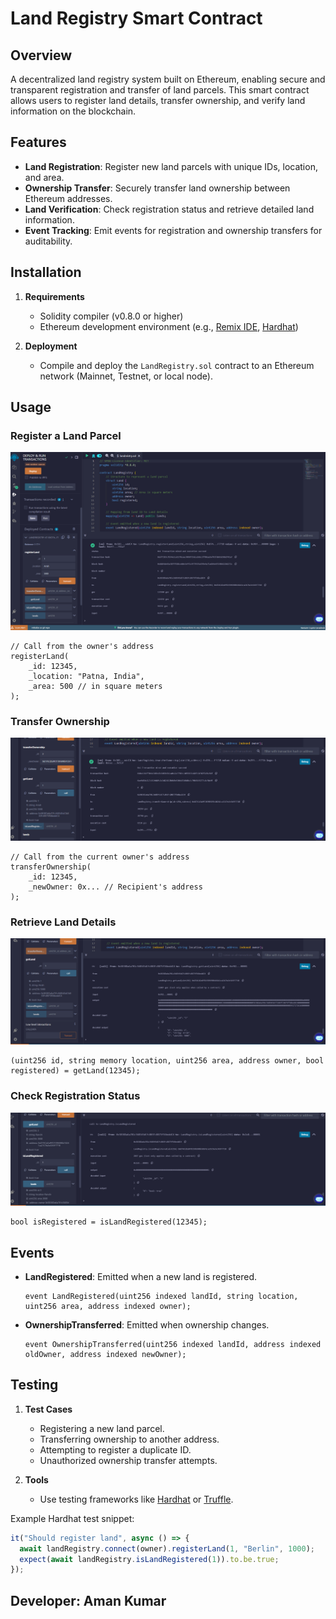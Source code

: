 # Land Registry Smart Contract

## Overview
A decentralized land registry system built on Ethereum, enabling secure and transparent registration and transfer of land parcels. This smart contract allows users to register land details, transfer ownership, and verify land information on the blockchain.

## Features
- **Land Registration**: Register new land parcels with unique IDs, location, and area.
- **Ownership Transfer**: Securely transfer land ownership between Ethereum addresses.
- **Land Verification**: Check registration status and retrieve detailed land information.
- **Event Tracking**: Emit events for registration and ownership transfers for auditability.

## Installation
1. **Requirements**
   - Solidity compiler (v0.8.0 or higher)
   - Ethereum development environment (e.g., [Remix IDE](https://remix.ethereum.org/), [Hardhat](https://hardhat.org/))

2. **Deployment**
   - Compile and deploy the `LandRegistry.sol` contract to an Ethereum network (Mainnet, Testnet, or local node).

## Usage

### Register a Land Parcel

![](preview/registerLand.png)

```solidity
// Call from the owner's address
registerLand(
    _id: 12345,
    _location: "Patna, India",
    _area: 500 // in square meters
);
```

### Transfer Ownership

![](preview/transferOwnership.png)

```solidity
// Call from the current owner's address
transferOwnership(
    _id: 12345,
    _newOwner: 0x... // Recipient's address
);
```

### Retrieve Land Details

![](preview/getLand.png)

```solidity
(uint256 id, string memory location, uint256 area, address owner, bool registered) = getLand(12345);
```

### Check Registration Status

![](preview/isLandregistered.png)

```solidity
bool isRegistered = isLandRegistered(12345);
```

## Events
- **LandRegistered**: Emitted when a new land is registered.
  ```solidity
  event LandRegistered(uint256 indexed landId, string location, uint256 area, address indexed owner);
  ```

- **OwnershipTransferred**: Emitted when ownership changes.
  ```solidity
  event OwnershipTransferred(uint256 indexed landId, address indexed oldOwner, address indexed newOwner);
  ```

## Testing
1. **Test Cases**
   - Registering a new land parcel.
   - Transferring ownership to another address.
   - Attempting to register a duplicate ID.
   - Unauthorized ownership transfer attempts.

2. **Tools**
   - Use testing frameworks like [Hardhat](https://hardhat.org/) or [Truffle](https://trufflesuite.com/).

Example Hardhat test snippet:
```javascript
it("Should register land", async () => {
  await landRegistry.connect(owner).registerLand(1, "Berlin", 1000);
  expect(await landRegistry.isLandRegistered(1)).to.be.true;
});
```
## Developer: Aman Kumar

